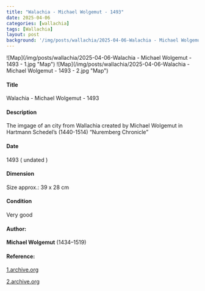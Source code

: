 ```yaml
---
title: "Walachia - Michael Wolgemut - 1493"
date: 2025-04-06
categories: [wallachia]
tags: [Wallachia]
layout: post
background: '/img/posts/wallachia/2025-04-06-Walachia - Michael Wolgemut - 1493 - 1.jpg'
---
```

![Map](/img/posts/wallachia/2025-04-06-Walachia - Michael Wolgemut - 1493 - 1.jpg "Map")
![Map](/img/posts/wallachia/2025-04-06-Walachia - Michael Wolgemut - 1493 - 2.jpg "Map")
#### Title ####
Walachia - Michael Wolgemut - 1493

#### Description ####
The imgage of an city from Wallachia created by Michael Wolgemut in  Hartmann Schedel’s (1440-1514) “Nuremberg Chronicle”

#### Date ####
1493 ( undated )

#### Dimension ####
Size approx.: 39 x 28 cm

#### Condition ####
Very good

#### Author: ####
**Michael Wolgemut** (1434–1519)

#### Reference: ####
<p><a href="https://archive.org/details/9414971.nlm.nih.gov/page/n583/mode/2up">1.archive.org</a></p>
<p><a href="https://archive.org/details/McGillLibrary-osl_registrum-nurembergensi_elfWZ230S315r1493_f169v-21086/page/n585/mode/2up">2.archive.org</a></p>